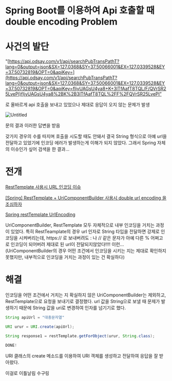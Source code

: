 # Spring Boot를 이용하여 Api 호출할 때 double encoding Problem


# 사건의 발단

"[https://api.odsay.com/v1/api/searchPubTransPathT?lang=0&output=json&SX=127.0368&SY=37.50066001&EX=127.0339528&EY=37.50732819&OPT=0&apiKey=](https://api.odsay.com/v1/api/searchPubTransPathT?lang=0&output=json&SX=127.0368&SY=37.50066001&EX=127.0339528&EY=37.50732819&OPT=0&apiKey=fIjyUAGsU4ya8+K+3lTfAafT8TQL/F/QVrSR25LvePI)fIjyUAGsU4ya8%2BK%2B3lTfAafT8TQL%2FF%2FQVrSR25LvePI”

로 올바르게 api 호출을 보내고 있었으나 제대로 응답이 오지 않는 문제가 발생

![Untitled](Spring%20Boot%E1%84%85%E1%85%B3%E1%86%AF%20%E1%84%8B%E1%85%B5%E1%84%8B%E1%85%AD%E1%86%BC%E1%84%92%E1%85%A1%E1%84%8B%E1%85%A7%20Api%20%E1%84%92%E1%85%A9%E1%84%8E%E1%85%AE%E1%86%AF%E1%84%92%E1%85%A1%E1%86%AF%20%E1%84%84%E1%85%A2%20double%20en%20951d0a39c8b24738bfd25d272e618835/Untitled.png)

문의 결과 이러한 답변을 받음

갖가지 경우의 수를 따지며 호출을 시도할 때도 안돼서 결국 String 형식으로 아예 url을 전달하고 있었기에 인코딩 에러가 발생하는게 이해가 되지 않았다. 그래서 Spring 자체의 이슈인가 싶어 검색을 한 결과…

# 전개

[RestTemplate 사용시 URL 인코딩 이슈](https://lng1982.tistory.com/341)

[[Spring] RestTemplate + UriComponentBuilder 사용시 double url encoding 을 조심하자](https://velog.io/@dailylifecoding/becareful-for-Spring-RestTemplate-UriComponentBuilder-double-url-encoding)

[Spring restTemplate UrlEncoding](https://taes-k.github.io/2019/11/15/spring-resttemplate-url-encoding/)

UriComponentBuilder, RestTemplate 모두 자체적으로 내부 인코딩을 거치는 과정이 있었다. 특히 RestTeamplate의 경우 url 인자로 String 타입을 전달하면 강제로 인코딩을 시켜버리는데, https:// 로 보내버려도 : 나 // 같은 문자가 아예 다른 % 어쩌고로 인코딩이 되어버려 제대로 된 url이 전달되지않았다!!!! 이런...(UriComponentBuilder의 경우 어떤 조건에서 인코딩을 시키는 지는 제대로 확인하지 못했지만, 내부적으로 인코딩을 거치는 과정이 있는 건 확실하다)

# 해결

인코딩을 어떤 조건에서 거치는 지 확실하지 않은 UriComponentBuilder는 제외하고, RestTemplate으로 요청을 보내기로 결정했다. url 값을 String으로 보낼 때 문제가 발생하기 때문에 String 값을 uri로 변경하여 인자를 넘기기로 했다.

```java
String apiUrl = "대충문자열"

URI urur = URI.create(apiUrl);

String response1 = restTemplate.getForObject(urur, String.class);

DONE!
```

URI 클래스의 create 메소드를 이용하여 URI 객체를 생성하고 전달하여 응답을 잘 받아왔다.

이걸로 이틀날림 수구링

